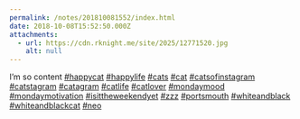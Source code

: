 ```yaml
---
permalink: /notes/201810081552/index.html
date: 2018-10-08T15:52:50.000Z
attachments:
  - url: https://cdn.rknight.me/site/2025/12771520.jpg
    alt: null
---
```


I’m so content <a href="https://pixelfed.social/discover/tags/happycat?src=hash" title="#happycat" class="u-url hashtag" rel="external nofollow noopener">#happycat</a> <a href="https://pixelfed.social/discover/tags/happylife?src=hash" title="#happylife" class="u-url hashtag" rel="external nofollow noopener">#happylife</a> <a href="https://pixelfed.social/discover/tags/cats?src=hash" title="#cats" class="u-url hashtag" rel="external nofollow noopener">#cats</a> <a href="https://pixelfed.social/discover/tags/cat?src=hash" title="#cat" class="u-url hashtag" rel="external nofollow noopener">#cat</a> <a href="https://pixelfed.social/discover/tags/catsofinstagram?src=hash" title="#catsofinstagram" class="u-url hashtag" rel="external nofollow noopener">#catsofinstagram</a> <a href="https://pixelfed.social/discover/tags/catstagram?src=hash" title="#catstagram" class="u-url hashtag" rel="external nofollow noopener">#catstagram</a> <a href="https://pixelfed.social/discover/tags/catagram?src=hash" title="#catagram" class="u-url hashtag" rel="external nofollow noopener">#catagram</a> <a href="https://pixelfed.social/discover/tags/catlife?src=hash" title="#catlife" class="u-url hashtag" rel="external nofollow noopener">#catlife</a> <a href="https://pixelfed.social/discover/tags/catlover?src=hash" title="#catlover" class="u-url hashtag" rel="external nofollow noopener">#catlover</a> <a href="https://pixelfed.social/discover/tags/mondaymood?src=hash" title="#mondaymood" class="u-url hashtag" rel="external nofollow noopener">#mondaymood</a> <a href="https://pixelfed.social/discover/tags/mondaymotivation?src=hash" title="#mondaymotivation" class="u-url hashtag" rel="external nofollow noopener">#mondaymotivation</a> <a href="https://pixelfed.social/discover/tags/isittheweekendyet?src=hash" title="#isittheweekendyet" class="u-url hashtag" rel="external nofollow noopener">#isittheweekendyet</a> <a href="https://pixelfed.social/discover/tags/zzz?src=hash" title="#zzz" class="u-url hashtag" rel="external nofollow noopener">#zzz</a> <a href="https://pixelfed.social/discover/tags/portsmouth?src=hash" title="#portsmouth" class="u-url hashtag" rel="external nofollow noopener">#portsmouth</a> <a href="https://pixelfed.social/discover/tags/whiteandblack?src=hash" title="#whiteandblack" class="u-url hashtag" rel="external nofollow noopener">#whiteandblack</a> <a href="https://pixelfed.social/discover/tags/whiteandblackcat?src=hash" title="#whiteandblackcat" class="u-url hashtag" rel="external nofollow noopener">#whiteandblackcat</a> <a href="https://pixelfed.social/discover/tags/neo?src=hash" title="#neo" class="u-url hashtag" rel="external nofollow noopener">#neo</a>
